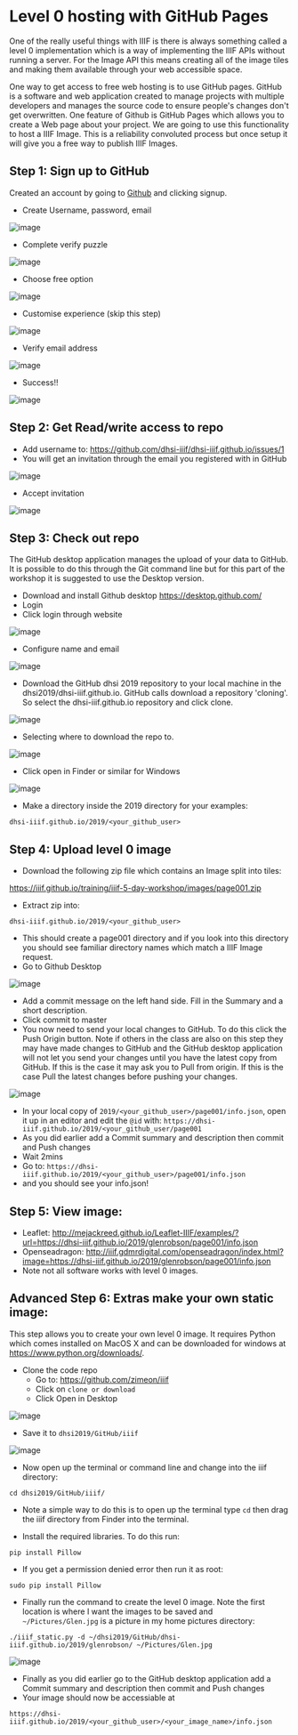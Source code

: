 # Level 0 hosting with GitHub Pages

One of the really useful things with IIIF is there is always something called a level 0 implementation which is a way of implementing the IIIF APIs without running a server. For the Image API this means creating all of the image tiles and making them available through your web accessible space. 

One way to get access to free web hosting is to use GitHub pages. GitHub is a software and web application created to manage projects with multiple developers and manages the source code to ensure people's changes don't get overwritten. One feature of Github is GitHub Pages which allows you to create a Web page about your project. We are going to use this functionality to host a IIIF Image. This is a reliability convoluted process but once setup it will give you a free way to publish IIIF Images.

## Step 1: Sign up to GitHub
Created an account by going to [Github](https://github.com/) and clicking signup.

 * Create Username, password, email

![image](../images/level0-github-signup.png)    

 * Complete verify puzzle

![image](../images/level0-verifygithub.png)    

 * Choose free option

![image](../images/level0-github-account-type.png)    

 * Customise experience (skip this step)

![image](../images/level0-github-customise.png)    

 * Verify email address

![image](../images/level0-github-email-verify.png)    

 * Success!!

![image](../images/level0-github-success.png)    

## Step 2: Get Read/write access to repo
 * Add username to: https://github.com/dhsi-iiif/dhsi-iiif.github.io/issues/1
 * You will get an invitation through the email you registered with in GitHub

![image](../images/level0-github-invitation.png)    

 * Accept invitation

![image](../images/level0-github-invitation-accept.png)    

## Step 3: Check out repo
The GitHub desktop application manages the upload of your data to GitHub. It is possible to do this through the Git command line but for this part of the workshop it is suggested to use the Desktop version. 

 * Download and install Github desktop https://desktop.github.com/
 * Login 
  * Click login through website

![image](../images/level0-github-desktop-login.png)    

 * Configure name and email

![image](../images/level0-github-desktop-nameemail.png)    

 * Download the GitHub dhsi 2019 repository to your local machine in the dhsi2019/dhsi-iiif.github.io. GitHub calls download a repository 'cloning'. So select the dhsi-iiif.github.io repository and click clone.

![image](../images/level0-github-clone.png)    

 * Selecting where to download the repo to.

![image](../images/level0-github-clone-2.png)    

 * Click open in Finder or similar for Windows

![image](../images/level0-github-desktop-open.png)    

 * Make a directory inside the 2019 directory for your examples:
 
 ```
 dhsi-iiif.github.io/2019/<your_github_user>
```
## Step 4: Upload level 0 image
 * Download the following zip file which contains an Image split into tiles:

https://iiif.github.io/training/iiif-5-day-workshop/images/page001.zip
 
 * Extract zip into:
 
 ```
 dhsi-iiif.github.io/2019/<your_github_user>
 ```

 * This should create a page001 directory and if you look into this directory you should see familiar directory names which match a IIIF Image request.
 * Go to Github Desktop

![image](../images/level0-github-commit.png)    

 * Add a commit message on the left hand side. Fill in the Summary and a short description.
 * Click commit to master
 * You now need to send your local changes to GitHub. To do this click the Push Origin button. Note if others in the class are also on this step they may have made changes to GitHub and the GitHub desktop application will not let you send your changes until you have the latest copy from GitHub. If this is the case it may ask you to Pull from origin. If this is the case Pull the latest changes before pushing your changes. 

![image](../images/level0-github-pushpull.png)    

 * In your local copy of `2019/<your_github_user>/page001/info.json`, open it up in an editor and edit the `@id` with: `https://dhsi-iiif.github.io/2019/<your_github_user/page001`
 * As you did earlier add a Commit summary and description then commit and Push changes
 * Wait 2mins
 * Go to: `https://dhsi-iiif.github.io/2019/<your_github_user>/page001/info.json`
 * and you should see your info.json!

##  Step 5: View image:
 * Leaflet: http://mejackreed.github.io/Leaflet-IIIF/examples/?url=https://dhsi-iiif.github.io/2019/glenrobson/page001/info.json
 * Openseadragon: http://iiif.gdmrdigital.com/openseadragon/index.html?image=https://dhsi-iiif.github.io/2019/glenrobson/page001/info.json
 * Note not all software works with level 0 images. 

## Advanced Step 6: Extras make your own static image:
This step allows you to create your own level 0 image. It requires Python which comes installed on MacOS X and can be downloaded for windows at https://www.python.org/downloads/.
 * Clone the code repo
   * Go to: https://github.com/zimeon/iiif
   * Click on `clone or download`
   * Click Open in Desktop

![image](../images/level0-github-iiif-clone.png)    

   * Save it to `dhsi2019/GitHub/iiif`

![image](../images/level0-github-iiif-clonelocation.png)    

 * Now open up the terminal or command line and change into the iiif directory:

 ```cd dhsi2019/GitHub/iiif/```

   * Note a simple way to do this is to open up the terminal type `cd` then drag the iiif directory from Finder into the terminal. 

 * Install the required libraries. To do this run:
 
 ```pip install Pillow```
   
   * If you get a permission denied error then run it as root:

 ```sudo pip install Pillow```
 
 * Finally run the command to create the level 0 image. Note the first location is where I want the images to be saved and `~/Pictures/Glen.jpg` is a picture in my home pictures directory:

 ```./iiif_static.py -d ~/dhsi2019/GitHub/dhsi-iiif.github.io/2019/glenrobson/ ~/Pictures/Glen.jpg``` 

![image](../images/level0-github-create-level0.png)    

 * Finally as you did earlier go to the GitHub desktop application add a Commit summary and description then commit and Push changes
 * Your image should now be accessiable at 
 
 ```https://dhsi-iiif.github.io/2019/<your_github_user>/<your_image_name>/info.json```
